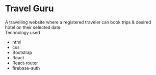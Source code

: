 <h1>Travel Guru</h1>
A travelling website where a registered traveler can book trips & desired hotel on their selected date.
<br/>
Technology used
<ul>
   <li>html</li>
   <li>css</li>
   <li>Bootstrap</li>
   <li>React</li>
    <li>React-router</li>
    <li>firebase-auth</li>
</ul>
